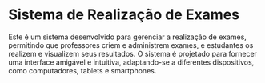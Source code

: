 # Sistema de Realização de Exames

Este é um sistema desenvolvido para gerenciar a realização de exames, permitindo que professores criem e administrem exames, e estudantes os realizem e visualizem seus resultados. O sistema é projetado para fornecer uma interface amigável e intuitiva, adaptando-se a diferentes dispositivos, como computadores, tablets e smartphones.